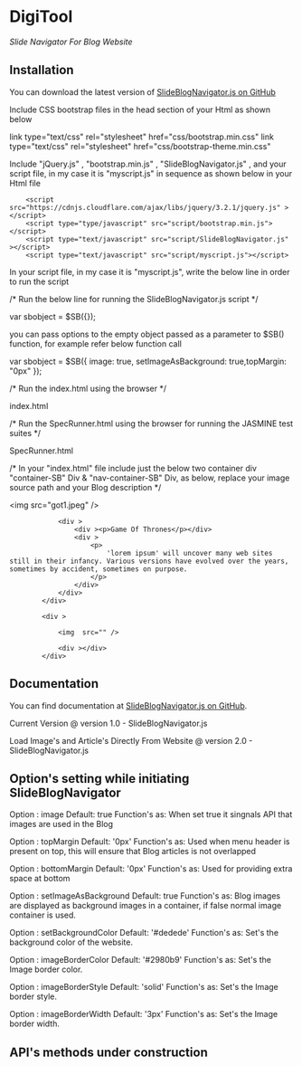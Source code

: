 # DigiTool



*Slide Navigator For Blog Website* 

## Installation

You can download the latest version of [SlideBlogNavigator.js on GitHub](https://github.com/Alok0110/DigiTool)

Include CSS bootstrap files in the head section of your Html as shown below

<!-- Bootstrap css files -->
link type="text/css" rel="stylesheet" href="css/bootstrap.min.css" 
link type="text/css" rel="stylesheet" href="css/bootstrap-theme.min.css" 

Include "jQuery.js" , "bootstrap.min.js" , "SlideBlogNavigator.js" , and your script file, in my case it is "myscript.js" in sequence as shown below in your Html file

<!-- Bootstrap JS files here -->
        <script src="https://cdnjs.cloudflare.com/ajax/libs/jquery/3.2.1/jquery.js" ></script>
        <script type="type/javascript" src="script/bootstrap.min.js"></script>
        <script type="text/javascript" src="script/SlideBlogNavigator.js" ></script>
        <script type="text/javascript" src="script/myscript.js"></script>
        
In your script file, in my case it is "myscript.js", write the below line in order to run the script

/* Run the below line for running the SlideBlogNavigator.js script */

var sbobject = $SB({});

you can pass options to the empty object passed as a parameter to $SB() function, for example refer below function call

var sbobject = $SB({ image: true, setImageAsBackground: true,topMargin: "0px" });

/* Run the index.html using the browser */

index.html

/* Run the SpecRunner.html using the browser for running the JASMINE test suites */

SpecRunner.html

/* In your "index.html" file include just the below two container div "container-SB" Div & "nav-container-SB" Div, as below, replace your image source path and your Blog description */

<!-- Copy paste below template, replace image source path and blog description, this is the first container -->
<div class="container-SB"> 
            <div > 
                &lt;img  src="got1.jpeg" /&gt; 
            
                <div > 
                    <div ><p>Game Of Thrones</p></div> 
                    <div > 
                        <p> 
                            'lorem ipsum' will uncover many web sites still in their infancy. Various versions have evolved over the years, sometimes by accident, sometimes on purpose.
                        </p>
                    </div>
                </div>
            </div>
</div>

<!-- Copy paste below template, replace image source path, this is the second container -->
<div class="nav-container-SB">
            
            <div >
                
                <img  src="" />
                
                <div ></div>
            </div>
            
</div>

## Documentation

You can find documentation at [SlideBlogNavigator.js on GitHub](https://github.com/Alok0110/DigiTool).

Current Version @ version 1.0 - SlideBlogNavigator.js

Load Image's and Article's Directly From Website @ version 2.0 - SlideBlogNavigator.js


## Option's setting while initiating SlideBlogNavigator


Option : image
Default: true
Function's as: When set true it singnals API that images are used in the Blog

Option : topMargin
Default: '0px'
Function's as: Used when menu header is present on top, this will ensure that Blog articles is not overlapped

Option : bottomMargin
Default: '0px'
Function's as: Used for providing extra space at bottom

Option : setImageAsBackground
Default: true
Function's as: Blog images are displayed as background images in a container, if false normal image container is used.

Option : setBackgroundColor
Default: '#dedede'
Function's as: Set's the background color of the website.

Option : imageBorderColor
Default: '#2980b9'
Function's as: Set's the Image border color.

Option : imageBorderStyle
Default: 'solid'
Function's as: Set's the Image border style.

Option : imageBorderWidth
Default: '3px'
Function's as: Set's the Image border width.


## API's methods under construction



